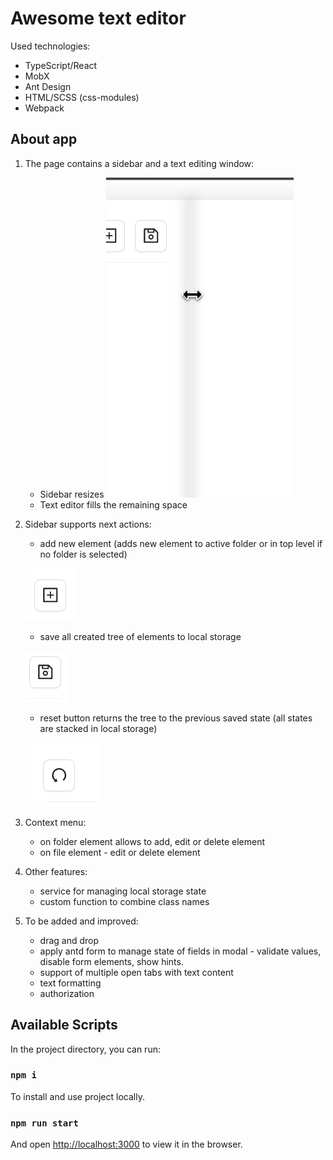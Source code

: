 # Awesome text editor

Used technologies:
  * TypeScript/React
  * MobX
  * Ant Design
  * HTML/SCSS (css-modules)
  * Webpack

## About app

1. The page contains a sidebar and a text editing window:
    - Sidebar resizes
    ![resizes](./public/assets/Resize.png)
    - Text editor fills the remaining space
2. Sidebar supports next actions:
    - add new element (adds new element to active folder or in top level if no folder is selected)

    ![add](./public/assets/AddButton.png)
    - save all created tree of elements to local storage

    ![save](./public/assets/SaveButton.png)
    - reset button returns the tree to the previous saved state (all states are stacked in local storage)

    ![reset](./public/assets/ResetButton.png)
3. Context menu:
    - on folder element allows to add, edit or delete element
    - on file element - edit or delete element
4. Other features:
    - service for managing local storage state
    - custom function to combine class names
5. To be added and improved:
    - drag and drop
    - apply antd form to manage state of fields in modal - validate values, disable form elements, show hints.
    - support of multiple open tabs with text content
    - text formatting
    - authorization

## Available Scripts

In the project directory, you can run:

### `npm i`

To install and use project locally.

### `npm run start`

And open [http://localhost:3000](http://localhost:3000) to view it in the browser.